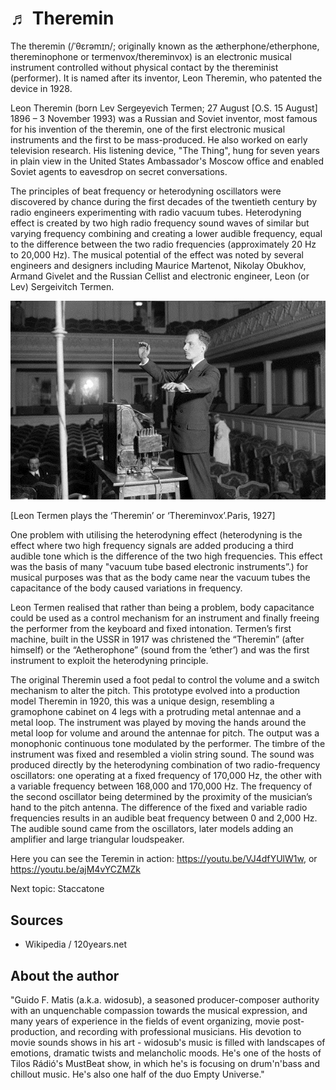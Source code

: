 # ♬ Theremin

The theremin (/ˈθɛrəmɪn/; originally known as the ætherphone/etherphone, thereminophone or termenvox/thereminvox) is an electronic musical instrument controlled without physical contact by the thereminist (performer). It is named after its inventor, Leon Theremin, who patented the device in 1928.

Leon Theremin (born Lev Sergeyevich Termen; 27 August [O.S. 15 August] 1896 – 3 November 1993) was a Russian and Soviet inventor, most famous for his invention of the theremin, one of the first electronic musical instruments and the first to be mass-produced. He also worked on early television research. His listening device, "The Thing", hung for seven years in plain view in the United States Ambassador's Moscow office and enabled Soviet agents to eavesdrop on secret conversations.

The principles of beat frequency or heterodyning oscillators were discovered by chance during the first decades of the twentieth century by radio engineers experimenting with radio vacuum tubes. Heterodyning effect is created by two high radio frequency sound waves of similar but varying frequency combining and creating a lower audible frequency, equal to the difference between the two radio frequencies (approximately 20 Hz to 20,000 Hz). The musical potential of the effect was noted by several engineers and designers including Maurice Martenot, Nikolay Obukhov, Armand Givelet and the Russian Cellist and electronic engineer, Leon (or Lev) Sergeivitch Termen.

![theremin](_static/images/theremin/theremin.png)

[Leon Termen plays the ‘Theremin’ or ‘Thereminvox’.Paris, 1927]

One problem with utilising the heterodyning effect (heterodyning is the effect where two high frequency signals are added producing a third audible tone which is the difference of the two high frequencies. This effect was the basis of many "vacuum tube based electronic instruments”.) for musical purposes was that as the body came near the vacuum tubes the capacitance of the body caused variations in frequency.

Leon Termen realised that rather than being a problem, body capacitance could be used as a control mechanism for an instrument and finally freeing the performer from the keyboard and fixed intonation. Termen’s first machine, built in the USSR in 1917 was christened the “Theremin” (after himself) or the “Aetherophone” (sound from the ‘ether’) and was the first instrument to exploit the heterodyning principle.

The original Theremin used a foot pedal to control the volume and a switch mechanism to alter the pitch. This prototype evolved into a production model Theremin in 1920, this was a unique design, resembling a gramophone cabinet on 4 legs with a protruding metal antennae and a metal loop. The instrument was played by moving the hands around the metal loop for volume and around the antennae for pitch. The output was a monophonic continuous tone modulated by the performer. The timbre of the instrument was fixed and resembled a violin string sound. The sound was produced directly by the heterodyning combination of two radio-frequency oscillators: one operating at a fixed frequency of 170,000 Hz, the other with a variable frequency between 168,000 and 170,000 Hz. The frequency of the second oscillator being determined by the proximity of the musician’s hand to the pitch antenna. The difference of the fixed and variable radio frequencies results in an audible beat frequency between 0 and 2,000 Hz. The audible sound came from the oscillators, later models adding an amplifier and large triangular loudspeaker.

Here you can see the Teremin in action: <https://youtu.be/VJ4dfYUlW1w>, or <https://youtu.be/ajM4vYCZMZk>

Next topic: Staccatone

## Sources

- Wikipedia / 120years.net

## About the author

"Guido F. Matis (a.k.a. widosub), a seasoned producer-composer authority with an unquenchable compassion towards the musical expression, and many years of experience in the fields of event organizing, movie post-production, and recording with professional musicians. His devotion to movie sounds shows in his art - widosub's music is filled with landscapes of emotions, dramatic twists and melancholic moods. He's one of the hosts of Tilos Rádió's MustBeat show, in which he's is focusing on drum'n'bass and chillout music. He's also one half of the duo Empty Universe."

